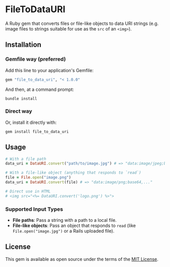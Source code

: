 # FileToDataURI

A Ruby gem that converts files or file-like objects to data URI strings (e.g. image files to strings suitable for use as the `src` of an `<img>`).

## Installation

### Gemfile way (preferred)

Add this line to your application's Gemfile:

```ruby
gem "file_to_data_uri", "< 1.0.0"
```

And then, at a command prompt:

```
bundle install
```

### Direct way

Or, install it directly with:

```
gem install file_to_data_uri
```

## Usage

```ruby
# With a file path
data_uri = DataURI.convert("path/to/image.jpg") # => "data:image/jpeg;base64,..."

# With a file-like object (anything that responds to `read`)
file = File.open("image.png")
data_uri = DataURI.convert(file) # => "data:image/png;base64,..."

# Direct use in HTML
# <img src="<%= DataURI.convert('logo.png') %>">
```

### Supported Input Types

- **File paths**: Pass a string with a path to a local file.
- **File-like objects**: Pass an object that responds to `read` (like `File.open("image.jpg")` or a Rails uploaded file).

## License

This gem is available as open source under the terms of the [MIT License](LICENSE).
